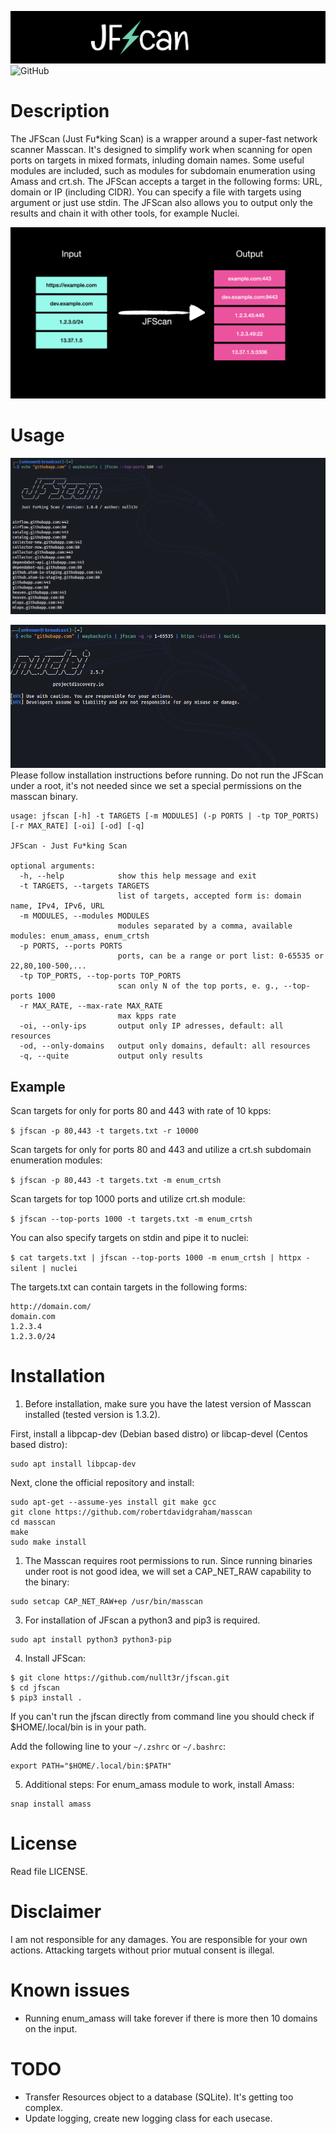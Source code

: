 ![logo](screenshots/jfscan_logo.png)
![GitHub](https://img.shields.io/github/license/nullt3r/jfscan)
# Description
The JFScan (Just Fu*king Scan) is a wrapper around a super-fast network scanner Masscan. It's designed to simplify work when scanning for open ports on targets in mixed formats, inluding domain names. Some useful modules are included, such as modules for subdomain enumeration using Amass and crt.sh. The JFScan accepts a target in the following forms: URL, domain or IP (including CIDR). You can specify a file with targets using argument or just use stdin. The JFScan also allows you to output only the results and chain it with other tools, for example Nuclei.

![logo](screenshots/for_dummies.png)

# Usage
![logo](screenshots/usage_example2.png)

![logo](screenshots/usage_example.png)
Please follow installation instructions before running. Do not run the JFScan under a root, it's not needed since we set a special permissions on the masscan binary.

```
usage: jfscan [-h] -t TARGETS [-m MODULES] (-p PORTS | -tp TOP_PORTS) [-r MAX_RATE] [-oi] [-od] [-q]

JFScan - Just Fu*king Scan

optional arguments:
  -h, --help            show this help message and exit
  -t TARGETS, --targets TARGETS
                        list of targets, accepted form is: domain name, IPv4, IPv6, URL
  -m MODULES, --modules MODULES
                        modules separated by a comma, available modules: enum_amass, enum_crtsh
  -p PORTS, --ports PORTS
                        ports, can be a range or port list: 0-65535 or 22,80,100-500,...
  -tp TOP_PORTS, --top-ports TOP_PORTS
                        scan only N of the top ports, e. g., --top-ports 1000
  -r MAX_RATE, --max-rate MAX_RATE
                        max kpps rate
  -oi, --only-ips       output only IP adresses, default: all resources
  -od, --only-domains   output only domains, default: all resources
  -q, --quite           output only results
```

## Example
Scan targets for only for ports 80 and 443 with rate of 10 kpps:

`$ jfscan -p 80,443 -t targets.txt -r 10000`

Scan targets for only for ports 80 and 443 and utilize a crt.sh subdomain enumeration modules:

`$ jfscan -p 80,443 -t targets.txt -m enum_crtsh`

Scan targets for top 1000 ports and utilize crt.sh module:

`$ jfscan --top-ports 1000 -t targets.txt -m enum_crtsh`

You can also specify targets on stdin and pipe it to nuclei:

`$ cat targets.txt | jfscan --top-ports 1000 -m enum_crtsh | httpx -silent | nuclei`

The targets.txt can contain targets in the following forms:
```
http://domain.com/
domain.com
1.2.3.4
1.2.3.0/24
```

# Installation
1. Before installation, make sure you have the latest version of Masscan installed (tested version is 1.3.2).

First, install a libpcap-dev (Debian based distro) or libcap-devel (Centos based distro):

```
sudo apt install libpcap-dev
```

Next, clone the official repository and install:
```
sudo apt-get --assume-yes install git make gcc
git clone https://github.com/robertdavidgraham/masscan
cd masscan
make
sudo make install
```


1. The Masscan requires root permissions to run. Since running binaries under root is not good idea, we will set a CAP_NET_RAW capability to the binary:

```
sudo setcap CAP_NET_RAW+ep /usr/bin/masscan
```

3. For installation of JFscan a python3 and pip3 is required.

```
sudo apt install python3 python3-pip
```

4. Install JFScan:
```
$ git clone https://github.com/nullt3r/jfscan.git
$ cd jfscan
$ pip3 install .
```
If you can't run the jfscan directly from command line you should check if $HOME/.local/bin is in your path.

Add the following line to your `~/.zshrc` or `~/.bashrc`:

```
export PATH="$HOME/.local/bin:$PATH"
```

5. Additional steps:
For enum_amass module to work, install Amass:
```
snap install amass
```

# License
Read file LICENSE.

# Disclaimer
I am not responsible for any damages. You are responsible for your own
actions. Attacking targets without prior mutual consent is illegal.

# Known issues
* Running enum_amass will take forever if there is more then 10 domains on the input.

# TODO
* Transfer Resources object to a database (SQLite). It's getting too complex.
* Update logging, create new logging class for each usecase.